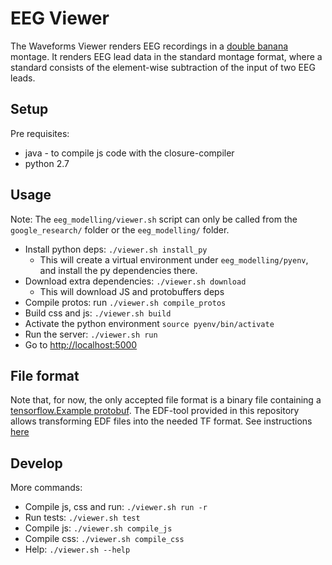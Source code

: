 # EEG Viewer

The Waveforms Viewer renders EEG recordings in a
[double banana](http://eegatlas-online.com/index.php/en/montages/bipolar/double-banana)
montage. It renders EEG lead data in the standard montage format, where a
standard consists of the element-wise subtraction of the input of two EEG leads.

## Setup

Pre requisites:
* java - to compile js code with the closure-compiler
* python 2.7


## Usage

Note: The `eeg_modelling/viewer.sh` script can only be called from
the `google_research/` folder or the `eeg_modelling/` folder.

* Install python deps:  `./viewer.sh install_py`
   - This will create a virtual environment under `eeg_modelling/pyenv`,
     and install the py dependencies there.
* Download extra dependencies:  `./viewer.sh download`
   - This will download JS and protobuffers deps
* Compile protos: run `./viewer.sh compile_protos`
* Build css and js: `./viewer.sh build`
* Activate the python environment `source pyenv/bin/activate`
* Run the server: `./viewer.sh run`
* Go to [http://localhost:5000](http://localhost:5000)

## File format

Note that, for now, the only accepted file format is a binary file containing a
[tensorflow.Example protobuf](https://www.tensorflow.org/versions/r1.15/api_docs/python/tf/train/Example).
The EDF-tool provided in this repository allows transforming EDF files into the
needed TF format. See instructions [here](../edf/README.md)

## Develop

More commands:

* Compile js, css and run: `./viewer.sh run -r`
* Run tests: `./viewer.sh test`
* Compile js: `./viewer.sh compile_js`
* Compile css: `./viewer.sh compile_css`
* Help: `./viewer.sh --help`
